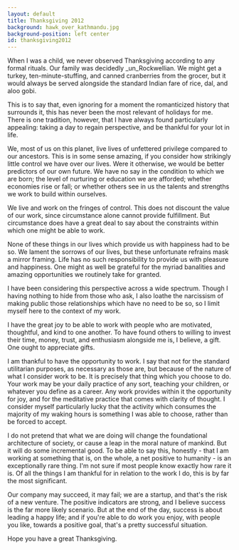```yaml
---
layout: default
title: Thanksgiving 2012
background: hawk_over_kathmandu.jpg
background-position: left center
id: thanksgiving2012
---
```


When I was a child, we never observed Thanksgiving according to any formal
rituals. Our family was decidedly _un_Rockwellian. We might
get a turkey, ten-minute-stuffing, and canned cranberries from the grocer, but
it would always be served alongside the standard Indian fare of rice, dal, and
aloo gobi.

This is to say that, even ignoring for a moment the romanticized
history that surrounds it, this has never been the most relevant of holidays
for me. There is one tradition, however, that I have always found particularly
appealing: taking a day to regain perspective, and be thankful for your lot in
life.

We, most of us on this planet, live lives of unfettered privilege compared to
our ancestors. This is in some sense amazing, if you consider how strikingly little
control we have over our lives. Were it otherwise, we would be better predictors of
our own future. We have no say in the condition to which we are born; the
level of nurturing or education we are afforded; whether economies rise or
fall; or whether others see in us the talents and strengths we work to build
within ourselves.

We live and work on the fringes of control. This does not discount the value
of our work, since circumstance alone cannot provide fulfillment. But
circumstance does have a great deal to say about the constraints within which one
might be able to work.

None of these things in our lives which provide us with happiness had to be so.
We lament the sorrows of our lives, but these unfortunate refrains mask a
mirror framing. Life has no such responsibility to provide us with pleasure
and happiness. One might as well be grateful for the myriad banalities and
amazing opportunities we routinely take for granted.

I have been considering this perspective across a wide spectrum. Though
I having nothing to hide from those who ask, I also loathe the narcissism of
making public those relationships which have no need to be so, so I limit
myself here to the context of my work.

I have the great joy to be able to work with people who are motivated,
thoughtful, and kind to one another. To have found others to willing to invest
their time, money, trust, and enthusiasm alongside me is, I believe, a gift.
One ought to appreciate gifts.

I am thankful to have the opportunity to work. I say that not for the standard
utilitarian purposes, as necessary as those are, but because of the nature of
what I consider work to be. It is precisely that thing which you choose to do.
Your work may be your daily practice of any sort, teaching your children, or
whatever you define as a career. Any work provides within it the opportunity for
joy, and for the meditative practice that comes with clarity of thought. I
consider myself particularly lucky that the activity which consumes the majority of
my waking hours is something I was able to choose, rather than be forced to
accept.

I do not pretend that what we are doing will change the foundational
architecture of society, or cause a leap in the moral nature of mankind. But it
will do some incremental good. To be able to say this, honestly - that I am
working at something that is, on the whole, a net positive to humanity - is an
exceptionally rare thing. I'm not sure if most people know exactly how rare it
is. Of all the things I am thankful for in relation to the work I do, this is
by far the most significant.

Our company may succeed, it may fail; we are a startup, and that's the risk of
a new venture. The positive indicators are strong, and I believe success is the
far more likely scenario. But at the end of the day, success is about leading a
happy life; and if you're able to do work you enjoy, with people you like,
towards a positive goal, that's a pretty successful situation.

Hope you have a great Thanksgiving.


